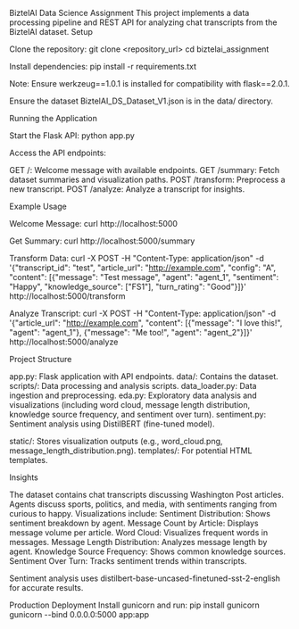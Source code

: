 BiztelAI Data Science Assignment
This project implements a data processing pipeline and REST API for analyzing chat transcripts from the BiztelAI dataset.
Setup

Clone the repository:
git clone <repository_url>
cd biztelai_assignment


Install dependencies:
pip install -r requirements.txt

Note: Ensure werkzeug==1.0.1 is installed for compatibility with flask==2.0.1.

Ensure the dataset BiztelAI_DS_Dataset_V1.json is in the data/ directory.


Running the Application

Start the Flask API:
python app.py


Access the API endpoints:

GET /: Welcome message with available endpoints.
GET /summary: Fetch dataset summaries and visualization paths.
POST /transform: Preprocess a new transcript.
POST /analyze: Analyze a transcript for insights.



Example Usage

Welcome Message:
curl http://localhost:5000


Get Summary:
curl http://localhost:5000/summary


Transform Data:
curl -X POST -H "Content-Type: application/json" -d '{"transcript_id": "test", "article_url": "http://example.com", "config": "A", "content": [{"message": "Test message", "agent": "agent_1", "sentiment": "Happy", "knowledge_source": ["FS1"], "turn_rating": "Good"}]}' http://localhost:5000/transform


Analyze Transcript:
curl -X POST -H "Content-Type: application/json" -d '{"article_url": "http://example.com", "content": [{"message": "I love this!", "agent": "agent_1"}, {"message": "Me too!", "agent": "agent_2"}]}' http://localhost:5000/analyze



Project Structure

app.py: Flask application with API endpoints.
data/: Contains the dataset.
scripts/: Data processing and analysis scripts.
data_loader.py: Data ingestion and preprocessing.
eda.py: Exploratory data analysis and visualizations (including word cloud, message length distribution, knowledge source frequency, and sentiment over turn).
sentiment.py: Sentiment analysis using DistilBERT (fine-tuned model).


static/: Stores visualization outputs (e.g., word_cloud.png, message_length_distribution.png).
templates/: For potential HTML templates.

Insights

The dataset contains chat transcripts discussing Washington Post articles.
Agents discuss sports, politics, and media, with sentiments ranging from curious to happy.
Visualizations include:
Sentiment Distribution: Shows sentiment breakdown by agent.
Message Count by Article: Displays message volume per article.
Word Cloud: Visualizes frequent words in messages.
Message Length Distribution: Analyzes message length by agent.
Knowledge Source Frequency: Shows common knowledge sources.
Sentiment Over Turn: Tracks sentiment trends within transcripts.


Sentiment analysis uses distilbert-base-uncased-finetuned-sst-2-english for accurate results.

Production Deployment
Install gunicorn and run:
pip install gunicorn
gunicorn --bind 0.0.0.0:5000 app:app
